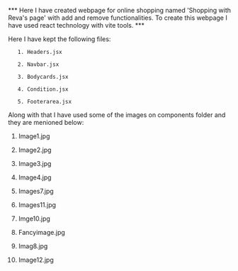 <!-- Shopping cart -->

*** Here I have created webpage for online shopping named 'Shopping with Reva's page' with add and remove functionalities.  To create this webpage I have used react technology with vite tools.  ***


   Here I have kept the following files:

       1. Headers.jsx

       2. Navbar.jsx

       3. Bodycards.jsx

       4. Condition.jsx

       5. Footerarea.jsx



Along with that I have used some of the images on components folder and they are menioned below:



   1. Image1.jpg 
    
   2. Image2.jpg
   
   3. Image3.jpg
   
   4. Image4.jpg
   
   5. Images7.jpg
   
   6. Images11.jpg
   
   7. Imge10.jpg
   
   8. Fancyimage.jpg

   9. Imag8.jpg

   10. Image12.jpg
    


